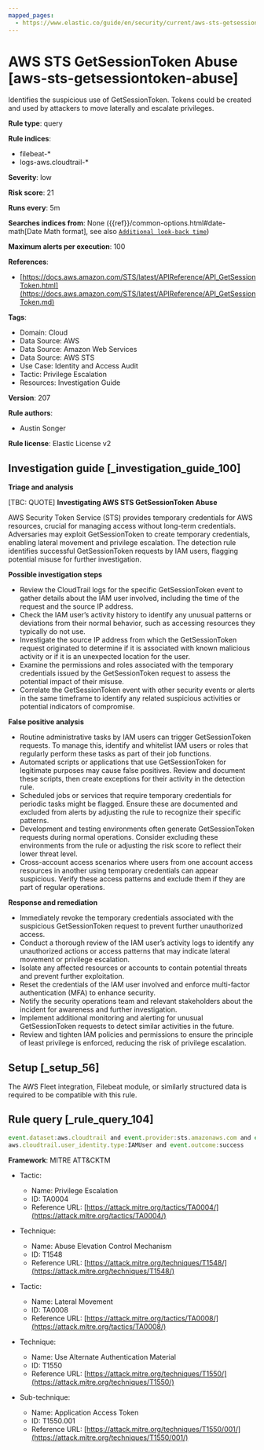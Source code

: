 ```yaml
---
mapped_pages:
  - https://www.elastic.co/guide/en/security/current/aws-sts-getsessiontoken-abuse.html
---
```


# AWS STS GetSessionToken Abuse [aws-sts-getsessiontoken-abuse]

Identifies the suspicious use of GetSessionToken. Tokens could be created and used by attackers to move laterally and escalate privileges.

**Rule type**: query

**Rule indices**:

* filebeat-*
* logs-aws.cloudtrail-*

**Severity**: low

**Risk score**: 21

**Runs every**: 5m

**Searches indices from**: None ({{ref}}/common-options.html#date-math[Date Math format], see also [`Additional look-back time`](docs-content://solutions/security/detect-and-alert/create-detection-rule.md#rule-schedule))

**Maximum alerts per execution**: 100

**References**:

* [https://docs.aws.amazon.com/STS/latest/APIReference/API_GetSessionToken.html](https://docs.aws.amazon.com/STS/latest/APIReference/API_GetSessionToken.md)

**Tags**:

* Domain: Cloud
* Data Source: AWS
* Data Source: Amazon Web Services
* Data Source: AWS STS
* Use Case: Identity and Access Audit
* Tactic: Privilege Escalation
* Resources: Investigation Guide

**Version**: 207

**Rule authors**:

* Austin Songer

**Rule license**: Elastic License v2

## Investigation guide [_investigation_guide_100]

**Triage and analysis**

[TBC: QUOTE]
**Investigating AWS STS GetSessionToken Abuse**

AWS Security Token Service (STS) provides temporary credentials for AWS resources, crucial for managing access without long-term credentials. Adversaries may exploit GetSessionToken to create temporary credentials, enabling lateral movement and privilege escalation. The detection rule identifies successful GetSessionToken requests by IAM users, flagging potential misuse for further investigation.

**Possible investigation steps**

* Review the CloudTrail logs for the specific GetSessionToken event to gather details about the IAM user involved, including the time of the request and the source IP address.
* Check the IAM user’s activity history to identify any unusual patterns or deviations from their normal behavior, such as accessing resources they typically do not use.
* Investigate the source IP address from which the GetSessionToken request originated to determine if it is associated with known malicious activity or if it is an unexpected location for the user.
* Examine the permissions and roles associated with the temporary credentials issued by the GetSessionToken request to assess the potential impact of their misuse.
* Correlate the GetSessionToken event with other security events or alerts in the same timeframe to identify any related suspicious activities or potential indicators of compromise.

**False positive analysis**

* Routine administrative tasks by IAM users can trigger GetSessionToken requests. To manage this, identify and whitelist IAM users or roles that regularly perform these tasks as part of their job functions.
* Automated scripts or applications that use GetSessionToken for legitimate purposes may cause false positives. Review and document these scripts, then create exceptions for their activity in the detection rule.
* Scheduled jobs or services that require temporary credentials for periodic tasks might be flagged. Ensure these are documented and excluded from alerts by adjusting the rule to recognize their specific patterns.
* Development and testing environments often generate GetSessionToken requests during normal operations. Consider excluding these environments from the rule or adjusting the risk score to reflect their lower threat level.
* Cross-account access scenarios where users from one account access resources in another using temporary credentials can appear suspicious. Verify these access patterns and exclude them if they are part of regular operations.

**Response and remediation**

* Immediately revoke the temporary credentials associated with the suspicious GetSessionToken request to prevent further unauthorized access.
* Conduct a thorough review of the IAM user’s activity logs to identify any unauthorized actions or access patterns that may indicate lateral movement or privilege escalation.
* Isolate any affected resources or accounts to contain potential threats and prevent further exploitation.
* Reset the credentials of the IAM user involved and enforce multi-factor authentication (MFA) to enhance security.
* Notify the security operations team and relevant stakeholders about the incident for awareness and further investigation.
* Implement additional monitoring and alerting for unusual GetSessionToken requests to detect similar activities in the future.
* Review and tighten IAM policies and permissions to ensure the principle of least privilege is enforced, reducing the risk of privilege escalation.


## Setup [_setup_56]

The AWS Fleet integration, Filebeat module, or similarly structured data is required to be compatible with this rule.


## Rule query [_rule_query_104]

```js
event.dataset:aws.cloudtrail and event.provider:sts.amazonaws.com and event.action:GetSessionToken and
aws.cloudtrail.user_identity.type:IAMUser and event.outcome:success
```

**Framework**: MITRE ATT&CKTM

* Tactic:

    * Name: Privilege Escalation
    * ID: TA0004
    * Reference URL: [https://attack.mitre.org/tactics/TA0004/](https://attack.mitre.org/tactics/TA0004/)

* Technique:

    * Name: Abuse Elevation Control Mechanism
    * ID: T1548
    * Reference URL: [https://attack.mitre.org/techniques/T1548/](https://attack.mitre.org/techniques/T1548/)

* Tactic:

    * Name: Lateral Movement
    * ID: TA0008
    * Reference URL: [https://attack.mitre.org/tactics/TA0008/](https://attack.mitre.org/tactics/TA0008/)

* Technique:

    * Name: Use Alternate Authentication Material
    * ID: T1550
    * Reference URL: [https://attack.mitre.org/techniques/T1550/](https://attack.mitre.org/techniques/T1550/)

* Sub-technique:

    * Name: Application Access Token
    * ID: T1550.001
    * Reference URL: [https://attack.mitre.org/techniques/T1550/001/](https://attack.mitre.org/techniques/T1550/001/)




